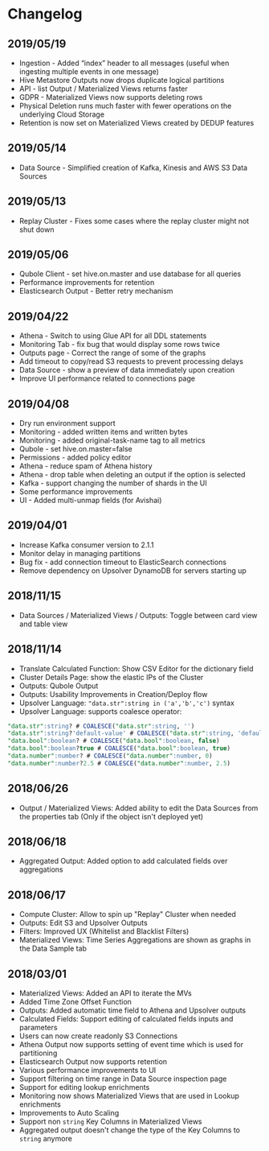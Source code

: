 # Changelog

## 2019/05/19

* Ingestion - Added “index” header to all messages (useful when ingesting multiple events in one message)
* Hive Metastore Outputs now drops duplicate logical partitions
* API - list Output / Materialized Views returns faster
* GDPR - Materialized Views now supports deleting rows
* Physical Deletion runs much faster with fewer operations on the underlying Cloud Storage
* Retention is now set on Materialized Views created by DEDUP features

## 2019/05/14

* Data Source - Simplified creation of Kafka, Kinesis and AWS S3 Data Sources

## 2019/05/13

* Replay Cluster - Fixes some cases where the replay cluster might not shut down

## 2019/05/06

* Qubole Client - set hive.on.master and use database for all queries
* Performance improvements for retention
* Elasticsearch Output - Better retry mechanism

## 2019/04/22

* Athena - Switch to using Glue API for all DDL statements
* Monitoring Tab - fix bug that would display some rows twice
* Outputs page - Correct the range of some of the graphs
* Add timeout to copy/read S3 requests to prevent processing delays
* Data Source - show a preview of data immediately upon creation
* Improve UI performance related to connections page

## 2019/04/08

* Dry run environment support
* Monitoring - added written items and written bytes 
* Monitoring - added original-task-name tag to all metrics  
* Qubole - set hive.on.master=false
* Permissions - added policy editor
* Athena - reduce spam of Athena history
* Athena - drop table when deleting an output if the option is selected
* Kafka - support changing the number of shards in the UI
* Some performance improvements
* UI - Added multi-unmap fields (for Avishai)

## 2019/04/01

* Increase Kafka consumer version to 2.1.1
* Monitor delay in managing partitions
* Bug fix - add connection timeout to ElasticSearch connections
* Remove dependency on Upsolver DynamoDB for servers starting up

## 2018/11/15

* Data Sources / Materialized Views / Outputs: Toggle between card view and table view

## 2018/11/14

* Translate Calculated Function: Show CSV Editor for the dictionary field
* Cluster Details Page: show the elastic IPs of the Cluster
* Outputs: Qubole Output
* Outputs: Usability Improvements in Creation/Deploy flow
* Upsolver Language: `"data.str":string in ('a','b','c')` syntax
* Upsolver Language: supports coalesce operator: 

```sql
"data.str":string? # COALESCE("data.str":string, '')
"data.str":string?'default-value' # COALESCE("data.str":string, 'default-value')
"data.bool":boolean? # COALESCE("data.bool":boolean, false)
"data.bool":boolean?true # COALESCE("data.bool":boolean, true)
"data.number":number? # COALESCE("data.number":number, 0)
"data.number":number?2.5 # COALESCE("data.number":number, 2.5)
```


## 2018/06/26

* Output / Materialized Views: Added ability to edit the Data Sources from
  the properties tab (Only if the object isn't deployed yet)

## 2018/06/18

* Aggregated Output: Added option to add calculated fields over aggregations

## 2018/06/17

* Compute Cluster: Allow to spin up "Replay" Cluster when needed
* Outputs: Edit S3 and Upsolver Outputs
* Filters: Improved UX (Whitelist and Blacklist Filters)
* Materialized Views: Time Series Aggregations are shown as graphs in the Data
  Sample tab

## 2018/03/01

* Materialized Views: Added an API to iterate the MVs
* Added Time Zone Offset Function
* Outputs: Added automatic time field to Athena and Upsolver outputs
* Calculated Fields: Support editing of calculated fields inputs and parameters
* Users can now create readonly S3 Connections
* Athena Output now supports setting of event time which is used for partitioning
* Elasticsearch Output now supports retention
* Various performance improvements to UI
* Support filtering on time range in Data Source inspection page
* Support for editing lookup enrichments
* Monitoring now shows Materialized Views that are used in Lookup enrichments
* Improvements to Auto Scaling
* Support non `string` Key Columns in Materialized Views
* Aggregated output doesn't change the type of the Key Columns to `string` anymore
